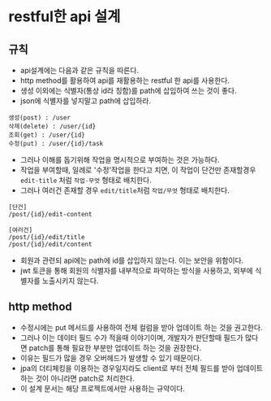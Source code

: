 # restful한 api 설계

## 규칙
* api설계에는 다음과 같은 규칙을 따른다.
* http method를 활용하여 api를 재활용하는 restful 한 api를 사용한다.
* 생성 이외에는 식별자(통상 id라 칭함)를 path에 삽입하여 쓰는 것이 좋다.
* json에 식별자를 넣지말고 path에 삽입하라.
```
생성(post) : /user
삭제(delete) : /user/{id}
조회(get) : /user/{id}
수정(put) : /user/{id}/task
```
* 그러나 이해를 돕기위해 작업을 명시적으로 부여하는 것은 가능하다.
* 작업을 부여할때, 일례로 '수정'작업을 한다고 치면, 이 작업이 단건만 존재할경우 `edit-title` 처럼 `작업-무엇` 형태로 배치한다.
* 그러나 여러건 존재할 경우 `edit/title`처럼 `작업/무엇` 형태로 배치한다.
```
[단건]
/post/{id}/edit-content

[여러건]
/post/{id}/edit/title
/post/{id}/edit/content
```
* 회원과 관련되 api에는 path에 id를 삽입하지 않는다. 이는 보안을 위함이다.
* jwt 토큰을 통해 회원의 식별자를 내부적으로 파악하는 방식을 사용하고, 외부에 식별자를 노출시키지 않는다.

## http method
* 수정시에는 put 메서드를 사용하여 전체 컬럼을 받아 업데이트 하는 것을 권고한다.
* 그러나 이는 데이터 필드 수가 적을때 이야기이며, 개발자가 판단할때 필드가 많다면 patch를 통해 필요한 부분만 업데이트 하는 것을 권장한다.
* 이유는 필드가 많을 경우 오버헤드가 발생할 수 있기 때문이다.
* jpa의 더티체킹을 이용하는 경우일지라도 client로 부터 전체 필드를 받아 업데이트 하는 것이 아니라면 patch로 처리한다.
* 이 설계 문서는 해당 프로젝트에서만 사용하는 규약이다.
